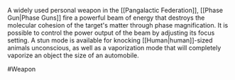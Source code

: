 A widely used personal weapon in the <span class="political-bodies-places">[[Pangalactic Federation]]</span>, <span class="miscellaneous">[[Phase Gun|Phase Guns]]</span> fire a powerful beam of energy that destroys the molecular cohesion of the target's matter through phase magnification.
It is possible to control the power output of the beam by adjusting its focus setting.  A stun mode is available for knocking <span class="races">[[Human|human]]</span>-sized animals unconscious, as well as a vaporization mode that will completely vaporize an object the size of an automobile.

#Weapon